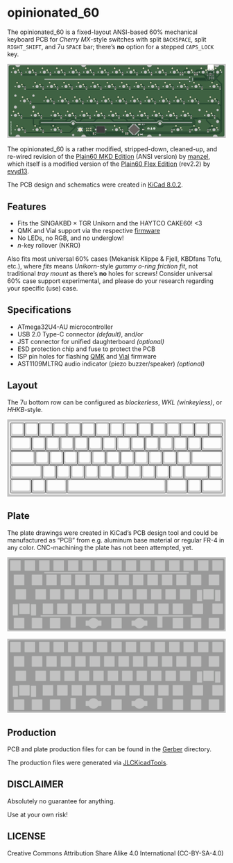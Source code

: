 # opinionated_60

The opinionated_60 is a fixed-layout ANSI-based 60% mechanical keyboard PCB for *Cherry MX*-style switches with split `BACKSPACE`, split `RIGHT_SHIFT`, and 7u `SPACE` bar; there’s **no** option for a stepped `CAPS_LOCK` key.

![image/opinionated_60 pcb bottom view](/public/opinionated_60-pcb-bottom.png)

The opinionated_60 is a rather modified, stripped-down, cleaned-up, and re-wired revision of the [Plain60 MKD Edition](https://github.com/manzel/plain60-mkd-edition) (ANSI version) by [manzel](https://github.com/manzel), which itself is a modified version of the [Plain60 Flex Edition](https://github.com/evyd13/plain60-flex-edition) (rev2.2) by [evyd13](https://github.com/evyd13).

The PCB design and schematics were created in [KiCad 8.0.2](https://www.kicad.org/blog/2024/04/KiCad-8.0.2-Release/).

## Features

  - Fits the SINGAKBD × TGR Unikorn and the HAYTCO CAKE60! <3
  - QMK and Vial support via the respective [firmware](/firmware)
  - No LEDs, no RGB, and no underglow!
  - *n*-key rollover (NKRO)

Also fits most universal 60% cases (Mekanisk Klippe & Fjell, KBDfans Tofu, etc.), where *fits* means *Unikorn*-style *gummy o-ring friction fit*, not traditional *tray mount* as there’s **no** holes for screws! Consider universal 60% case support experimental, and please do your research regarding your specific (use) case.

## Specifications

  - ATmega32U4-AU microcontroller
  - USB 2.0 Type-C connector *(default)*, and/or
  - JST connector for unified daughterboard *(optional)*
  - ESD protection chip and fuse to protect the PCB
  - ISP pin holes for flashing [QMK](https://github.com/qmk/qmk_firmware) and [Vial](https://github.com/vial-kb/vial-qmk) firmware
  - AST1109MLTRQ audio indicator (piezo buzzer/speaker) *(optional)*

## Layout

The 7u bottom row can be configured as *blockerless*, *WKL (winkeyless)*, or *HHKB*-style.

![image/opinionated_60 key layout blank](/public/opinionated_60-layout-blank.png)

## Plate

The plate drawings were created in KiCad’s PCB design tool and could be manufactured as “PCB” from e.g. aluminum base material or regular FR-4 in any color. CNC-machining the plate has not been attempted, yet.

![image/opinionated_60 plate with flex cuts](/public/opinionated_60-plate-with-flex-cuts.png)

![image/opinionated_60 plate without flex cuts](/public/opinionated_60-plate-without-flex-cuts.png)

## Production

PCB and plate production files for can be found in the [Gerber](/hardware/Gerber) directory.

The production files were generated via [JLCKicadTools](https://github.com/matthewlai/JLCKicadTools).

## DISCLAIMER

Absolutely no guarantee for anything.

Use at your own risk!

## LICENSE

Creative Commons Attribution Share Alike 4.0 International (CC-BY-SA-4.0)
